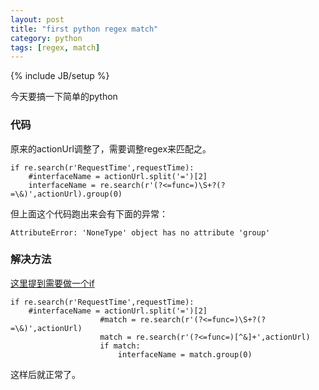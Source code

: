 ```yaml
---
layout: post
title: "first python regex match"
category: python
tags: [regex, match]
---
```

{% include JB/setup %}

今天要搞一下简单的python

### 代码
原来的actionUrl调整了，需要调整regex来匹配之。

```
if re.search(r'RequestTime',requestTime):
    #interfaceName = actionUrl.split('=')[2]
    interfaceName = re.search(r'(?<=func=)\S+?(?=\&)',actionUrl).group(0)
```

但上面这个代码跑出来会有下面的异常：

```
AttributeError: 'NoneType' object has no attribute 'group'
```

### 解决方法

[这里提到需要做一个if](http://stackoverflow.com/questions/22681763/attributeerror-nonetype-object-has-no-attribute-group)

```
if re.search(r'RequestTime',requestTime):
    #interfaceName = actionUrl.split('=')[2]
                    #match = re.search(r'(?<=func=)\S+?(?=\&)',actionUrl)
                    match = re.search(r'(?<=func=)[^&]+',actionUrl)
                    if match:
                        interfaceName = match.group(0)
```

这样后就正常了。
